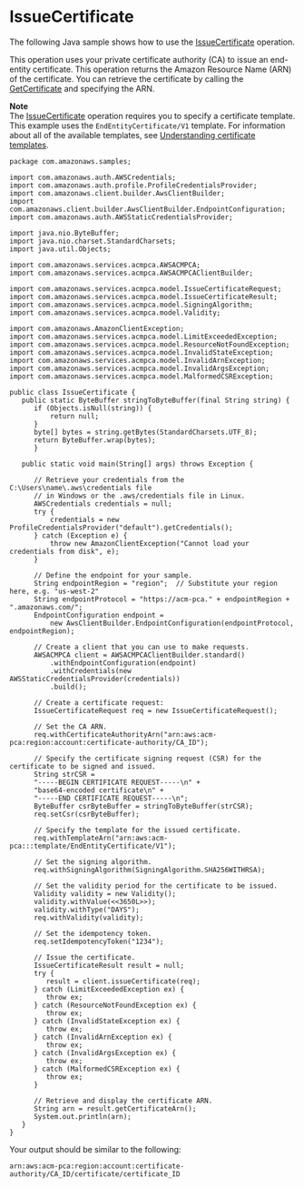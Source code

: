 # IssueCertificate<a name="JavaApi-IssueCertificate"></a>

The following Java sample shows how to use the [IssueCertificate](https://docs.aws.amazon.com/acm-pca/latest/APIReference/API_IssueCertificate.html) operation\.

This operation uses your private certificate authority \(CA\) to issue an end\-entity certificate\. This operation returns the Amazon Resource Name \(ARN\) of the certificate\. You can retrieve the certificate by calling the [GetCertificate](https://docs.aws.amazon.com/acm-pca/latest/APIReference/API_GetCertificate.html) and specifying the ARN\.

**Note**  
The [IssueCertificate](https://docs.aws.amazon.com/acm-pca/latest/APIReference/API_IssueCertificate.html) operation requires you to specify a certificate template\. This example uses the `EndEntityCertificate/V1` template\. For information about all of the available templates, see [Understanding certificate templates](UsingTemplates.md)\.

```
package com.amazonaws.samples;

import com.amazonaws.auth.AWSCredentials;
import com.amazonaws.auth.profile.ProfileCredentialsProvider;
import com.amazonaws.client.builder.AwsClientBuilder;
import com.amazonaws.client.builder.AwsClientBuilder.EndpointConfiguration;
import com.amazonaws.auth.AWSStaticCredentialsProvider;

import java.nio.ByteBuffer;
import java.nio.charset.StandardCharsets;
import java.util.Objects;

import com.amazonaws.services.acmpca.AWSACMPCA;
import com.amazonaws.services.acmpca.AWSACMPCAClientBuilder;

import com.amazonaws.services.acmpca.model.IssueCertificateRequest;
import com.amazonaws.services.acmpca.model.IssueCertificateResult;
import com.amazonaws.services.acmpca.model.SigningAlgorithm;
import com.amazonaws.services.acmpca.model.Validity;

import com.amazonaws.AmazonClientException;
import com.amazonaws.services.acmpca.model.LimitExceededException;
import com.amazonaws.services.acmpca.model.ResourceNotFoundException;
import com.amazonaws.services.acmpca.model.InvalidStateException;
import com.amazonaws.services.acmpca.model.InvalidArnException;
import com.amazonaws.services.acmpca.model.InvalidArgsException;
import com.amazonaws.services.acmpca.model.MalformedCSRException;

public class IssueCertificate {
   public static ByteBuffer stringToByteBuffer(final String string) {
      if (Objects.isNull(string)) {
          return null;
      }
      byte[] bytes = string.getBytes(StandardCharsets.UTF_8);
      return ByteBuffer.wrap(bytes);
      }

   public static void main(String[] args) throws Exception {

      // Retrieve your credentials from the C:\Users\name\.aws\credentials file
      // in Windows or the .aws/credentials file in Linux.
      AWSCredentials credentials = null;
      try {
          credentials = new ProfileCredentialsProvider("default").getCredentials();
      } catch (Exception e) {
          throw new AmazonClientException("Cannot load your credentials from disk", e);
      }

      // Define the endpoint for your sample.
      String endpointRegion = "region";  // Substitute your region here, e.g. "us-west-2"
      String endpointProtocol = "https://acm-pca." + endpointRegion + ".amazonaws.com/";
      EndpointConfiguration endpoint =
          new AwsClientBuilder.EndpointConfiguration(endpointProtocol, endpointRegion);

      // Create a client that you can use to make requests.
      AWSACMPCA client = AWSACMPCAClientBuilder.standard()
          .withEndpointConfiguration(endpoint)
          .withCredentials(new AWSStaticCredentialsProvider(credentials))
          .build();

      // Create a certificate request:
      IssueCertificateRequest req = new IssueCertificateRequest();

      // Set the CA ARN.
      req.withCertificateAuthorityArn("arn:aws:acm-pca:region:account:certificate-authority/CA_ID");

      // Specify the certificate signing request (CSR) for the certificate to be signed and issued.
      String strCSR =
      "-----BEGIN CERTIFICATE REQUEST-----\n" +
      "base64-encoded certificate\n" +
      "-----END CERTIFICATE REQUEST-----\n";
      ByteBuffer csrByteBuffer = stringToByteBuffer(strCSR);
      req.setCsr(csrByteBuffer);

      // Specify the template for the issued certificate.
      req.withTemplateArn("arn:aws:acm-pca:::template/EndEntityCertificate/V1");

      // Set the signing algorithm.
      req.withSigningAlgorithm(SigningAlgorithm.SHA256WITHRSA);

      // Set the validity period for the certificate to be issued.
      Validity validity = new Validity();
      validity.withValue(<<3650L>>);
      validity.withType("DAYS");
      req.withValidity(validity);

      // Set the idempotency token.
      req.setIdempotencyToken("1234");

      // Issue the certificate.
      IssueCertificateResult result = null;
      try {
         result = client.issueCertificate(req);
      } catch (LimitExceededException ex) {
         throw ex;
      } catch (ResourceNotFoundException ex) {
         throw ex;
      } catch (InvalidStateException ex) {
         throw ex;
      } catch (InvalidArnException ex) {
         throw ex;
      } catch (InvalidArgsException ex) {
         throw ex;
      } catch (MalformedCSRException ex) {
         throw ex;
      }

      // Retrieve and display the certificate ARN.
      String arn = result.getCertificateArn();
      System.out.println(arn);
   }
}
```

Your output should be similar to the following:

```
arn:aws:acm-pca:region:account:certificate-authority/CA_ID/certificate/certificate_ID
```
